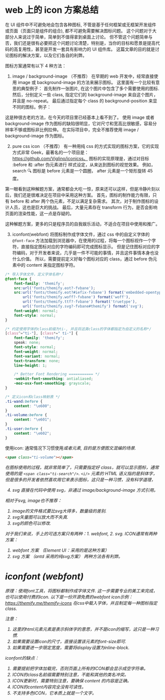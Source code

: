 # web 上的 icon 方案总结
在 UI 组件中不可避免地会包含各种图标, 不管是基于任何框架或无框架开发组件或页面（页面只是组件的组合), 都不可避免需要解决图标问题。
这个问题对于大部分人来说过于简单，简单到不值得拿到桌面上讨论。 
但不管这个问题简单与否，我们还是很有必要把这个问题讨论清楚，特别是，当你的目标和愿景是提高代码的高复用性，甚至是开发一套具有影响力的 UI 组件库。
这篇文章的目的就是讨论图标的解决方案，以及它们各自的利弊。 

图标方案通常有以下 4 种方法：

1. image / background-image （不推荐）
在早期的 web 开发中，经常直接使用 image 或 background-image 的方法来展示图标。 
这里面有一个比较有意思的典型例子：
首先制作一张图片, 在这个图片中包含了多个需要使用的图标. 
然后，分别定义一些 class, 指定它们的 background-image 来自这个图片，并且是 no-repeat。
最后通过指定每个 class 的 background-position 来显不同的图标。例子：


这是种很古老的方法，在今天的项目里已经基本上看不到了。
使用 image 或者 background-image 作为图标的缺陷很明显，它对尺寸和宽高比很敏感，容易分辨率不够或图标非比例拉伸。 
在实际项目中，完全不推荐使用 image / background-image 作为图标。


2. pure css icon （不推荐）
有一种用纯 css 的方式实现的图标方案，它的实现方式非常 Geek，最著名的一个项目是：https://github.com/Viglino/iconicss。
图标的实现原理是，通过对目标 :before 和 :after 伪元素进行 样式设定，从来达到图标的视觉效果。
例如，search 🔍 图标是 before 元素是一个圆圈， after 元素是一个矩形旋转 45 度。


第一眼看到这种解题方案，通常都会大吃一惊，原来还可以这样，但是冷静片刻以后，我们还是很难决定在项目中采用这种方案。
首先，图标的制作能力有限，只有 before 和 after 两个伪元素，不足以满足复杂需求。
其次，对于制作图标的设计人员，这也是巨大的挑战。
最后，大量元素存在 transform 行为，是否会影响页面的渲染性能，这一点是存疑的。

这种解题方案，更多的只是程序员的自我娱乐活动，不适合在项目中使用和推广。


3. iconfont(webfont)
将图标制作成字体文件，通过 css 中的自定义字体的 `@font-face` 方法加载到浏览器中，在使用的过程，将每一个图标视作一个字符，直接指定图标对应的字符编码即可完成图标显示。
但是记住图标对应的字符编码，对于开发者来说，几乎是一件不可能的事情，并且这件事情本身也没什么价值。
所以，需要提前定义好每个图标对应的 class，通过 before 伪元素中的 content 来指定图标字符。

```css
/* 导入字体文件，定义字体名称*/
@font-face {
	font-family: 'themify';
	src:url('fonts/themify.eot?-fvbane');
	src:url('fonts/themify.eot?#iefix-fvbane') format('embedded-opentype'),
		url('fonts/themify.woff?-fvbane') format('woff'),
		url('fonts/themify.ttf?-fvbane') format('truetype'),
		url('fonts/themify.svg?-fvbane#themify') format('svg');
	font-weight: normal;
	font-style: normal;
}

/* 约定使用字体的class前缀为ti-, 并且将这类class的字体都指定为自定义的名称*/
[class^="ti-"], [class*=" ti-"] {
	font-family: 'themify';
	speak: none;
	font-style: normal;
	font-weight: normal;
	font-variant: normal;
	text-transform: none;
	line-height: 1;

	/* Better Font Rendering =========== */
	-webkit-font-smoothing: antialiased;
	-moz-osx-font-smoothing: grayscale;
}

/* 定义icon和class映射表 */
.ti-wand:before {
	content: "\e600";
}
.ti-volume:before {
	content: "\e601";
}
.ti-user:before {
	content: "\e602";
}

```
使用icon: 通常情况下习惯使用<i>或者<span>元素, 目的是方便图文混编的场景.
```html
<span class="ti-volume"></span>
```


在图标使用的过程，就非常简单了，只需要指定好 class，就可以显示图标，通常使用的是 `<span class="ti-search"/>`. 
`<i/>` 元素的 HTML 语义指的是斜体字，但是很多的开发者依然喜欢用它来表示图标，这只是一种习惯，没有科学道理，




4. svg
直接在代码中使用 svg，非通过 image/background-image 方式引用。



相对于svg, image也不推荐：
1. image的文件格式要比svg大得多，数量级的差别.
2. svg矢量图可以放大而不失真.
3. svg的颜色可以修改.

对于我们来说，手上的可选方案只有两种：1. webfont, 2. svg.
ICON通常有两种方案：
1. webfont 方案 （Element UI：采用的是这种方案）
2. svg 方案 （antd 采用的纯svg方案）
两种方法各有利弊。  






# iconfont (webfont)
原理：使用font工具，将图标都制作成字体文件.
这一步需要专业的美工来完成，也可以使用付费的icon.
以下是一份开源免费的webfont icon示例：
https://themify.me/themify-icons
在css中载入字体，并且制定每一种图标指定class.

注意：
1. 这里的html元素<i>元素是表示斜体字的意思，并不是icon的缩写，这只是一种习惯.
2. 如果需要设置icon的尺寸，直接设置该元素的font-size即可.
3. 如果需要进一步限定宽度，需要将display设置为inline-block.

iconfont的缺点：
1. 需要提前把字体加载完，否则页面上所有的ICON都会显示成空字符串。
2. ICON的class名前缀需要特别注意，不能和其他的类名冲突。
3. ICON更新时，需要特别注意，要确保 content 的内容是正确。
4. ICON的content内容完全没有可读性。
5. 不支持多色ICON，它本质上就是一个文字。
